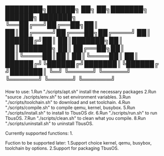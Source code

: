████████╗██████╗ ██╗   ██╗███████╗ ██████╗ ███████╗
╚══██╔══╝██╔══██╗██║   ██║██╔════╝██╔═══██╗██╔════╝
   ██║   ██████╔╝██║   ██║███████╗██║   ██║███████╗
   ██║   ██╔══██╗██║   ██║╚════██║██║   ██║╚════██║
   ██║   ██████╔╝╚██████╔╝███████║╚██████╔╝███████║
   ╚═╝   ╚═════╝  ╚═════╝ ╚══════╝ ╚═════╝ ╚══════╝
   ------------------------------------------------


How to use:
1.Run "./scripts/apt.sh" install the necessary packages
2.Run "source ./scripts/env.sh" to set environment variables.
3.Run "./scripts/toolchain.sh" to download and set toolchain.
4.Run "./scripts/compile.sh" to compile qemu, kernel, busybox.
5.Run "./scripts/install.sh" to install to TbusOS dir.
6.Run "./scripts/run.sh" to run TbusOS.
7.Run "./scripts/clean.sh" to clean what you compile.
8.Run "./scripts/uninstall.sh" to uninstall TbusOS.

Currently supported functions:
1.

Fuction to be supported later:
1.Support choice kernel, qemu, busybox, toolchain by options.
2.Support for packaging TbusOS.
